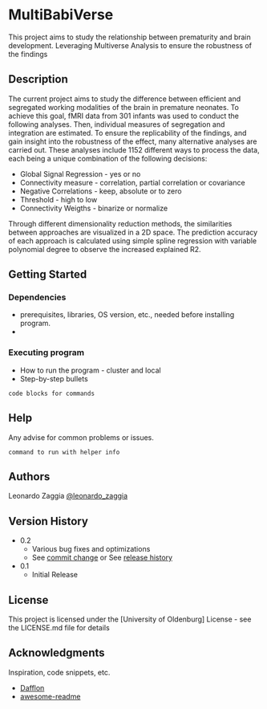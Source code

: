 # MultiBabiVerse

This project aims to study the relationship between prematurity and brain development.
Leveraging Multiverse Analysis to ensure the robustness of the findings

## Description

The current project aims to study the difference between efficient and segregated working modalities of the brain in premature neonates.
To achieve this goal, fMRI data from 301 infants was used to conduct the following analyses. Then, individual measures of segregation and integration are estimated.
To ensure the replicability of the findings, and gain insight into the robustness of the effect, many alternative analyses are carried out.
These analyses include 1152 different ways to process the data, each being a unique combination of the following decisions:
* Global Signal Regression - yes or no
* Connectivity measure - correlation, partial correlation or covariance
* Negative Correlations - keep, absolute or to zero
* Threshold - high to low
* Connectivity Weigths - binarize or normalize

Through different dimensionality reduction methods, the similarities between approaches are visualized in a 2D space.
The prediction accuracy of each approach is calculated using simple spline regression with variable polynomial degree to observe the increased explained R2.


## Getting Started

### Dependencies

* prerequisites, libraries, OS version, etc., needed before installing program.
*

### Executing program

* How to run the program - cluster and local
* Step-by-step bullets
```
code blocks for commands
```

## Help

Any advise for common problems or issues.
```
command to run with helper info
```

## Authors

Leonardo Zaggia
[@leonardo_zaggia](https://twitter.com/leonardo_zaggia)

## Version History

* 0.2
    * Various bug fixes and optimizations
    * See [commit change]() or See [release history]()
* 0.1
    * Initial Release

## License

This project is licensed under the [University of Oldenburg] License - see the LICENSE.md file for details

## Acknowledgments

Inspiration, code snippets, etc.
* [Dafflon]([https://gist.github.com/PurpleBooth/109311bb0361f32d87a2](https://github.com/Mind-the-Pineapple/into-the-multiverse))
* [awesome-readme](https://github.com/matiassingers/awesome-readme)

